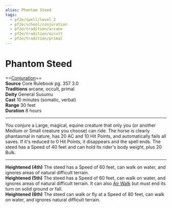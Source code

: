 ```yaml
---
alias: Phantom Steed
tags:
  - pf2e/spell/level_2
  - pf2e/school/conjuration
  - pf2e/tradition/arcane
  - pf2e/tradition/occult
  - pf2e/tradition/primal
---
```


# Phantom Steed

==[Conjuration](Conjuration.md)==  
__Source__ Core Rulebook pg. 357 3.0  
**Traditions** arcane, occult, primal  
**Deity** General Susumu  
**Cast** 10 minutes (somatic, verbal)  
**Range** 30 feet  
**Duration** 8 hours

---

You conjure a Large, magical, equine creature that only you (or another Medium or Small creature you choose) can ride. The horse is clearly phantasmal in nature, has 20 AC and 10 Hit Points, and automatically fails all saves. If it's reduced to 0 Hit Points, it disappears and the spell ends. The steed has a Speed of 40 feet and can hold its rider's body weight, plus 20 Bulk.

<hr>

**Heightened (4th)** The steed has a Speed of 60 feet, can walk on water, and ignores areas of natural difficult terrain.  
**Heightened (5th)** The steed has a Speed of 60 feet, can walk on water, and ignores areas of natural difficult terrain. It can also [Air Walk](Air%20Walk.md) but must end its turn on solid ground or fall.  
**Heightened (6th)** The steed can walk or fly at a Speed of 80 feet, can walk on water, and ignores natural difficult terrain.
